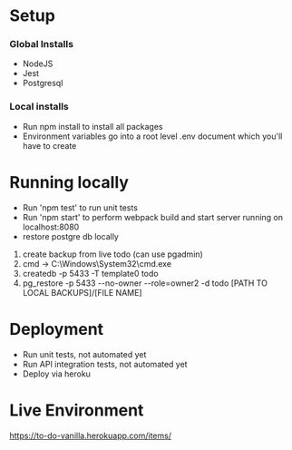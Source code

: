 # Setup

### Global Installs

* NodeJS
* Jest
* Postgresql

### Local installs
* Run npm install to install all packages
* Environment variables go into a root level .env document which you'll have to create

# Running locally
* Run 'npm test' to run unit tests
* Run 'npm start' to perform webpack build and start server running on localhost:8080
* restore postgre db locally
1) create backup from live todo (can use pgadmin)
2) cmd -> C:\Windows\System32\cmd.exe
3) createdb -p 5433 -T template0 todo 
4) pg_restore -p 5433 --no-owner --role=owner2 -d todo [PATH TO LOCAL BACKUPS]/[FILE NAME]

# Deployment
* Run unit tests, not automated yet
* Run API integration tests, not automated yet
* Deploy via heroku

# Live Environment
https://to-do-vanilla.herokuapp.com/items/
